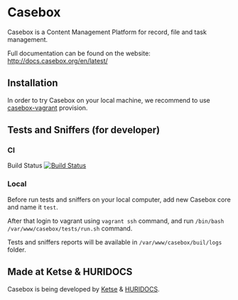 # Casebox

Casebox is a Content Management Platform for record, file and task management.

Full documentation can be found on the website:
http://docs.casebox.org/en/latest/


## Installation

In order to try Casebox on your local machine, we recommend to use [casebox-vagrant](https://github.com/KETSE/casebox-vagrant.git) provision.


## Tests and Sniffers (for developer)

### CI

Build Status [![Build Status](http://ci.casebox.org:8080/buildStatus/icon?job=casebox/development)](http://ci.casebox.org:8080/job/casebox/job/development)

### Local

Before run tests and sniffers on your local computer, add new Casebox core and name it `test`.

After that login to vagrant using `vagrant ssh` command, and run `/bin/bash /var/www/casebox/tests/run.sh` command.

Tests and sniffers reports will be available in `/var/www/casebox/buil/logs` folder.


## Made at Ketse & HURIDOCS

Casebox is being developed by [Ketse](https://www.ketse.com/) & [HURIDOCS](https://www.huridocs.org/).
